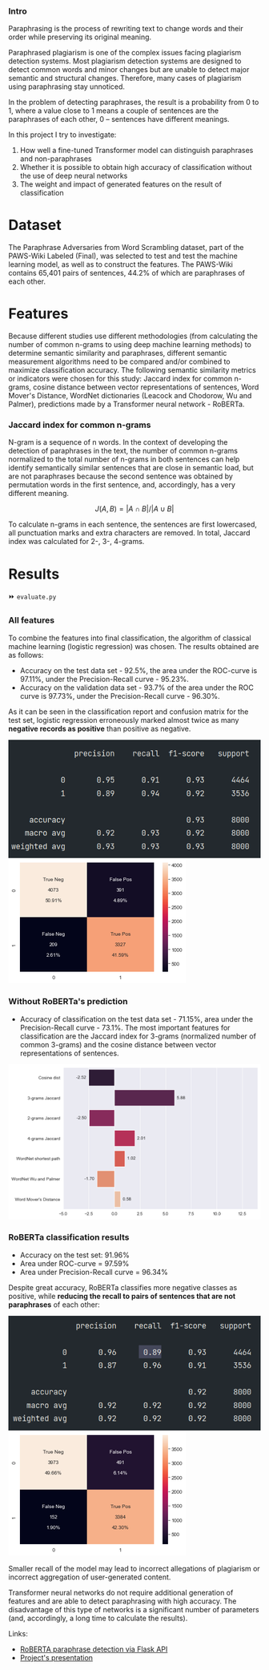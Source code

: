 ### Intro
Paraphrasing is the process of rewriting text to change words and their order while preserving its original meaning. 

Paraphrased plagiarism is one of the complex issues facing plagiarism detection systems. Most plagiarism detection systems are designed to detect common words and minor changes but are unable to detect major semantic and structural changes. Therefore, many cases of plagiarism using paraphrasing stay unnoticed.

In the problem of detecting paraphrases, the result is a probability from 0 to 1, where a value close to 1 means a couple of sentences are the paraphrases of each other, 0 – sentences have different meanings.

In this project I try to investigate:
1) How well a fine-tuned Transformer model can distinguish paraphrases and non-paraphrases
2) Whether it is possible to obtain high accuracy of classification without the use of deep neural networks
3) The weight and impact of generated features on the result of classification

# Dataset

The Paraphrase Adversaries from Word Scrambling dataset, part of the PAWS-Wiki Labeled (Final), was selected to test and test the machine learning model, as well as to construct the features. The PAWS-Wiki contains 65,401 pairs of sentences, 44.2% of which are paraphrases of each other.

# Features

Because different studies use different methodologies (from calculating the number of common n-grams to using deep machine learning methods) to determine semantic similarity and paraphrases, different semantic measurement algorithms need to be compared and/or combined to maximize classification accuracy.
The following semantic similarity metrics or indicators were chosen for this study: Jaccard index for common n-grams, cosine distance between vector representations of sentences, Word Mover's Distance, WordNet dictionaries (Leacock and Chodorow, Wu and Palmer), predictions made by a Transformer neural network - RoBERTa.

### Jaccard index for common n-grams
N-gram is a sequence of n words. In the context of developing the detection of paraphrases in the text, the number of common n-grams normalized to the total number of n-grams in both sentences can help identify semantically similar sentences that are close in semantic load, but are not paraphrases because the second sentence was obtained by permutation words in the first sentence, and, accordingly, has a very different meaning.
```math
J(A, B) = |A ∩ B|/|A ∪ B|
```

To calculate n-grams in each sentence, the sentences are first lowercased, all punctuation marks and extra characters are removed. In total, Jaccard index was calculated for 2-, 3-, 4-grams.

### 

# Results
⏩ ```evaluate.py```

### All features

To combine the features into final classification, the algorithm of classical machine learning (logistic regression) was chosen.
The results obtained are as follows:
* Accuracy on the test data set - 92.5%, the area under the ROC-curve is 97.11%, under the Precision-Recall curve - 95.23%.
* Accuracy on the validation data set - 93.7% of the area under the ROC curve is 97.73%, under the Precision-Recall curve - 96.30%.

As it can be seen in the classification report and confusion matrix for the test set, logistic regression erroneously marked almost twice as many **negative records as positive** than positive as negative.

![Classification report](https://github.com/nataliyakholodna/paraphrase_det/blob/main/images/class_report_1.png)
![Confusion matrix](https://github.com/nataliyakholodna/paraphrase_det/blob/main/images/confusion_matrix_1.png)

### Without RoBERTa's prediction

* Accuracy of classification on the test data set - 71.15%, area under the Precision-Recall curve - 73.1%.
The most important features for classification are the Jaccard index for 3-grams (normalized number of common 3-grams) and the cosine distance between vector representations of sentences.

![Feature importance](https://github.com/nataliyakholodna/paraphrase_det/blob/main/images/feature_imp_2.png)

### RoBERTa classification results

* Accuracy on the test set: 91.96%
* Area under ROC-curve = 97.59%
* Area under Precision-Recall curve = 96.34%

Despite great accuracy, RoBERTa classifies more negative classes as positive, while **reducing the recall to pairs of sentences that are not paraphrases** of each other:


![](https://github.com/nataliyakholodna/paraphrase_det/blob/main/images/class_report_3.png)
![](https://github.com/nataliyakholodna/paraphrase_det/blob/main/images/matrix_3.png)

Smaller recall of the model may lead to incorrect allegations of plagiarism or incorrect aggregation of user-generated content.

Transformer neural networks do not require additional generation of features and are able to detect paraphrasing with high accuracy. The disadvantage of this type of networks is a significant number of parameters (and, accordingly, a long time to calculate the results).







Links:
* [RoBERTA paraphrase detection via Flask API](https://github.com/nataliyakholodna/roberta_paraphrase_detection)
* [Project's presentation](https://www.canva.com/design/DAE4zcIOvwo/XAH-wxQl0wnIiPhywJEjgw/view?utm_content=DAE4zcIOvwo&utm_campaign=designshare&utm_medium=link2&utm_source=sharebutton)